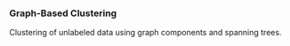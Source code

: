 ### Graph-Based Clustering

Clustering of unlabeled data using graph components and spanning trees.
